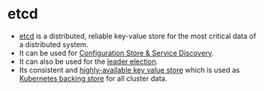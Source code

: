 # etcd
- [etcd](https://etcd.io/) is a distributed, reliable key-value store for the most critical data of a distributed system.
- It can be used for [Configuration Store & Service Discovery](https://etcd.io/docs/v3.3/learning/why/).
- It can also be used for the [leader election](../3_DatabaseServices/4_Consistency&Replication/Replication.md).
- Its consistent and [highly-available key value store](../7_PropertiesDistributedSystem/Reliability/HighAvailability.md) which is used as [Kubernetes backing store](../9_Container&OrchestrationServices/Kubernates/Readme.md) for all cluster data.